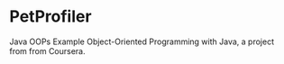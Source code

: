# PetProfiler
Java OOPs Example
Object-Oriented Programming with Java, a project from from Coursera.
